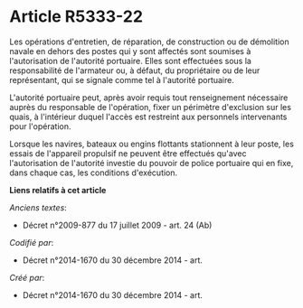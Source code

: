 # Article R5333-22

Les opérations d'entretien, de réparation, de construction ou de démolition navale en dehors des postes qui y sont affectés
sont soumises à l'autorisation de l'autorité portuaire. Elles sont effectuées sous la responsabilité de l'armateur ou, à
défaut, du propriétaire ou de leur représentant, qui se signale comme tel à l'autorité portuaire.

L'autorité portuaire peut, après avoir requis tout renseignement nécessaire auprès du responsable de l'opération, fixer un
périmètre d'exclusion sur les quais, à l'intérieur duquel l'accès est restreint aux personnels intervenants pour l'opération.

Lorsque les navires, bateaux ou engins flottants stationnent à leur poste, les essais de l'appareil propulsif ne peuvent être
effectués qu'avec l'autorisation de l'autorité investie du pouvoir de police portuaire qui en fixe, dans chaque cas, les
conditions d'exécution.

**Liens relatifs à cet article**

_Anciens textes_:

  - Décret n°2009-877 du 17 juillet 2009 - art. 24 (Ab)

_Codifié par_:

  - Décret n°2014-1670 du 30 décembre 2014 - art.

_Créé par_:

  - Décret n°2014-1670 du 30 décembre 2014 - art.

